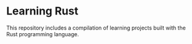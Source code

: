 # Learning Rust

This repository includes a compilation of learning projects built with the Rust programming language.
